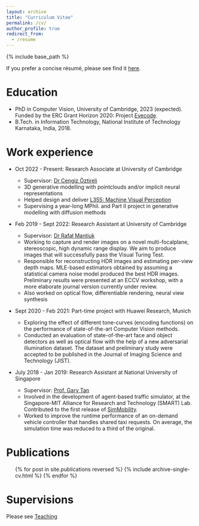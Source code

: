 ```yaml
---
layout: archive
title: "Curriculum Vitae"
permalink: /cv/
author_profile: true
redirect_from:
  - /resume
---
```


{% include base_path %}

If you prefer a concise résumé, please see find it [here](/files/param_hanji_resume.pdf).

Education
======
* PhD in Computer Vision, University of Cambridge, 2023 (expected). Funded by the ERC Grant Horizon 2020: Project <a href="https://cordis.europa.eu/project/id/725253" target="_blank">Eyecode</a>.
* B.Tech. in Information Technology, National Institute of Technology Karnataka, India, 2018.

Work experience
======
* Oct 2022 - Present: Research Associate at University of Cambridge
  * Supervisor: [Dr Cengiz Öztireli](https://www.cl.cam.ac.uk/~aco41/)
  * 3D generative modelling with pointclouds and/or implicit neural representations
  * Helped design and deliver [L355: Machine Visual Perception](https://www.cl.cam.ac.uk/teaching/2223/L335/)
  * Supervising a year-long MPhil. and Part II project in generative modelling with diffusion methods

* Feb 2019 - Sept 2022: Research Assistant at University of Cambridge
  * Supervisor: [Dr Rafał Mantiuk](https://www.cl.cam.ac.uk/~rkm38/)
  * Working to capture and render images on a novel multi-focalplane, stereoscopic, high dynamic range display. We aim to produce images that will successfully pass the Visual Turing Test.
  * Responsible for reconstructing HDR images and estimating per-view depth maps. MLE-based estimators obtained by assuming a statistical camera noise model produced the best HDR images. Preliminary results were presented at an ECCV workshop, with a more elaborate journal version currently under review.
  * Also worked on optical flow, differentiable rendering, neural view synthesis

* Sept 2020 - Feb 2021: Part-time project with Huawei Research, Munich
  * Exploring the effect of different tone-curves (encoding functions) on the performance of state-of-the-art Computer Vision methods.
  * Conducted an evaluation of state-of-the-art face and object detectors as well as optical flow with the help of a new adversarial illumination dataset. The dataset and preliminary study were accepted to be published in the Journal of Imaging Science and Technology (JIST).

* July 2018 - Jan 2019: Research Assistant at National University of Singapore
  * Supervisor: [Prof. Gary Tan](https://www.comp.nus.edu.sg/cs/bio/gtan/)
  * Involved in the development of agent-based traffic simulator, at the Singapore-MIT Alliance for Research and Technology (SMART) Lab. Contributed to the first release of [SimMobility](https://github.com/smart-fm/simmobility-prod).
  * Worked to improve the runtime performance of an on-demand vehicle controller that handles shared taxi requests. On average, the simulation time was reduced to a third of the original.


Publications
======
  <ul>{% for post in site.publications reversed %}
    {% include archive-single-cv.html %}
  {% endfor %}</ul>

Supervisions
======
Please see [Teaching](/teaching/)
